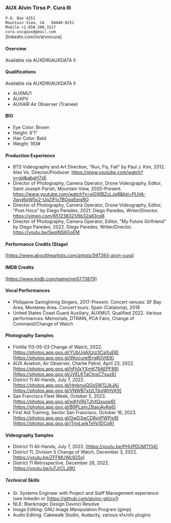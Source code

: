 ### AUX Alvin Tirso P. Cura III
`P.O. Box 4251`<BR>
`Mountain View, CA   94040-0251`<BR>
`Mobile +1.650.200.3117`<BR>
`cura.uscgaux@gmail.com`<BR>
[linkedin.com/in/alvincura]

#### Overview
Available via AUXDIR/AUXDATA II

#### Qualifications
Available via AUXDIR/AUXDATA II
+ AUXMU1
+ AUXPV
+ AUXAIR Air Observer (Trainee)

#### BIO
+ Eye Color: Brown
+ Height: 6'1"
+ Hair Color: Bald
+ Weight: 193#

#### Production Experience
+ BTS Videography and Art Direction, "Run, Fly, Fall" by Paul J. Kim, 2012.  Alex Vo, Director/Producer.  https://www.youtube.com/watch?v=gjdbabaH7xE
+ Director of Photography, Camera Operator, Drone Videography, Editor, Saint Joseph Parish, Mountain View, 2020-Present.  https://www.youtube.com/watch?v=slGWBZcLJq8&list=PLHA-3wvj6qW5x2-UqZiFIx7BOqgEeixRO
+ Director of Photography, Camera Operator, Drone Videography, Editor, "Post Hoco" by Diego Paredes, 2021.  Diego Paredes, Writer/Director.  https://vimeo.com/651238321/6b32a83ce8
+ Director of Photography, Camera Operator, Editor, "My Future Girlfriend" by Diego Paredes, 2022.  Diego Paredes, Writer/Director.  https://youtu.be/SeqINS6GoEM

#### Performance Credits (Stage)
[https://www.abouttheartists.com/artists/597393-alvin-cura]

#### IMDB Credits
[https://www.imdb.com/name/nm5773879]

#### Vocal Performances
+ Philippine Saringhimig Singers, 2017-Present.  Concert venues:  SF Bay Area, Monterey Area.  Concert tours:  Spain (Catalonia), 2019
+ United States Coast Guard Auxiliary, AUXMU1, Qualified 2022.  Various performances:  Memorials, DTRAIN, PCA Fairs, Change of Command/Change of Watch

#### Photography Samples
+ Flotilla 113-05-03 Change of Watch, 2022.  [https://photos.app.goo.gl/YUbUgAXzjz3CaXuE8] [https://photos.app.goo.gl/9XocurefErg8GVtE6]
+ AUX Aviation, Air Observer, Charlie Patrol, April 23, 2022. [https://photos.app.goo.gl/hFh1xYXmK79AEPF89] [https://photos.app.goo.gl/JVELKTaCtnsC7xuz6]
+ District 11 All-Hands, July 7, 2022. [https://photos.app.goo.gl/HmknuiQGs5W12JkJA] [https://photos.app.goo.gl/VNWB7xtzLTbqWHVK9]
+ San Francisco Fleet Week, October 5, 2023. [https://photos.app.goo.gl/xdHVRjjTJhXQxuop6] [https://photos.app.goo.gl/B9PLamJ3tajuAvKe6]
+ First Aid Training, Sector San Francisco, October 16, 2023. [https://photos.app.goo.gl/GwD3wCD8xjiPWPjs9] [https://photos.app.goo.gl/jTnnLwikTeYp1DCq9]

#### Videography Samples
+ District 11 All-Hands, July 7, 2022. [https://youtu.be/PHUPDUMTf34]
+ District 11, Division 5 Change of Watch, December 3, 2022. [https://youtu.be/ZFFMUWc925o]
+ District 11 Retrospective, December 28, 2022. [https://youtu.be/iuTJrCLJl9I]


##### Technical Skills
+ Sr. Systems Engineer with Project and Staff Management experience (see linkedin or [https://github.com/alvinc-git/cv])
+ NLE:  Blackmagic Design Davinci Resolve
+ Image Editing: GNU Image Manipulation Program (gimp)
+ Audio Editing:  Cakewalk Studio, Audacity, various sfx/ofx plugins
